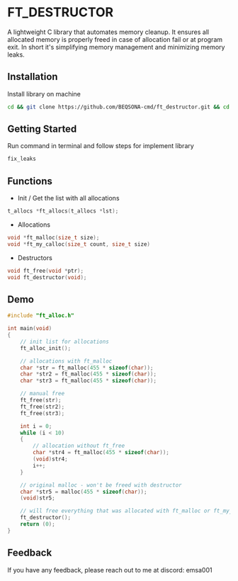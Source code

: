 
# FT_DESTRUCTOR

A lightweight C library that automates memory cleanup. It ensures all allocated memory is properly freed in case of allocation fail or at program exit.
In short it's simplifying memory management and minimizing memory leaks.


## Installation

Install library on machine
```bash
cd && git clone https://github.com/BEQSONA-cmd/ft_destructor.git && cd ft_destructor && sh install.sh
```

## Getting Started

Run command in terminal and follow steps for implement library 
```bash
fix_leaks
```

## Functions

- Init / Get the list with all allocations
```c
t_allocs *ft_allocs(t_allocs *lst);
````
- Allocations
```c
void *ft_malloc(size_t size);
void *ft_my_calloc(size_t count, size_t size)
```
- Destructors
```c
void ft_free(void *ptr);
void ft_destructor(void);
```

## Demo
```c
#include "ft_alloc.h"

int	main(void)
{
	// init list for allocations
	ft_alloc_init();

	// allocations with ft_malloc
	char *str = ft_malloc(455 * sizeof(char));
	char *str2 = ft_malloc(455 * sizeof(char));
	char *str3 = ft_malloc(455 * sizeof(char));

	// manual free
	ft_free(str);  
	ft_free(str2);
	ft_free(str3);

	int i = 0;
	while (i < 10)
	{
		// allocation without ft_free
		char *str4 = ft_malloc(455 * sizeof(char));
		(void)str4;
		i++;
	}

	// original malloc - won't be freed with destructor
	char *str5 = malloc(455 * sizeof(char)); 
	(void)str5;

	// will free everything that was allocated with ft_malloc or ft_my_calloc
	ft_destructor(); 
	return (0);
}
```
## Feedback

If you have any feedback, please reach out to me at discord: emsa001

